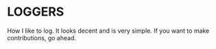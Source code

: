 # LOGGERS

How I like to log. It looks decent and is very simple. If you want to make contributions, go ahead.